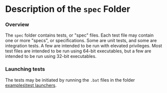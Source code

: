 # Description of the `spec` Folder

### Overview

The `spec` folder contains tests, or "spec" files. 
Each test file may contain one or more "specs", or specifications. 
Some are unit tests, and some are integration tests. 
A few are intended to be run with elevated privileges. 
Most test files are intended to be run using 64-bit executables, 
but a few are intended to be run using 32-bit executables.

### Launching tests

The tests may be initiated by running the `.bat` files in the folder [examples\test launchers](../examples/test%20launchers).
